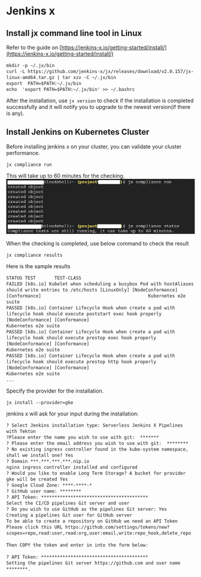 # Jenkins x

## Install jx command line tool in Linux

Refer to the guide on [https://jenkins-x.io/getting-started/install/](https://jenkins-x.io/getting-started/install/) 

    mkdir -p ~/.jx/bin 
    curl -L https://github.com/jenkins-x/jx/releases/download/v2.0.157/jx-linux-amd64.tar.gz | tar xzv -C ~/.jx/bin 
    export  PATH=$PATH:~/.jx/bin 
    echo  'export PATH=$PATH:~/.jx/bin' >> ~/.bashrc
After the installation, use `jx version` to check if the installation is completed successfully and it will notify you to upgrade to the newest version(if there is any).

## Install Jenkins on Kubernetes Cluster
Before installing jenkins x on your cluster, you can validate your cluster performance.

    jx compliance run
This will take up to 60 minutes for the checking. 
![jx compliance run & status](https://github.com/wyang2008/GCP_Journey/blob/master/jx_compliance.jpg) 

When the checking is completed, use below command to check the result

    jx compliance results
Here is the sample results

    STATUS TEST       TEST-CLASS
    FAILED [k8s.io] Kubelet when scheduling a busybox Pod with hostAliases should write entries to /etc/hosts [LinuxOnly] [NodeConformance] [Conformance]                                        Kubernetes e2e suite
    PASSED [k8s.io] Container Lifecycle Hook when create a pod with lifecycle hook should execute poststart exec hook properly [NodeConformance] [Conformance]                                   Kubernetes e2e suite
    PASSED [k8s.io] Container Lifecycle Hook when create a pod with lifecycle hook should execute prestop exec hook properly [NodeConformance] [Conformance]                                     Kubernetes e2e suite
    PASSED [k8s.io] Container Lifecycle Hook when create a pod with lifecycle hook should execute prestop http hook properly [NodeConformance] [Conformance]                                     Kubernetes e2e suite        
    ...

Specify the provider for the installation.                                                                                                                                                                

    jx install --provider=gke
jenkins x will ask for your input during the installation:

    ? Select Jenkins installation type: Serverless Jenkins X Pipelines with Tekton
    ?Please enter the name you wish to use with git:  *******
    ? Please enter the email address you wish to use with git:  ********
    ? No existing ingress controller found in the kube-system namespace, shall we install one? Yes
    ? Domain ***.***.***.***.nip.io
    nginx ingress controller installed and configured
    ? Would you like to enable Long Term Storage? A bucket for provider gke will be created Yes
    ? Google Cloud Zone: ****-****-*
    ? GitHub user name: ********
    ? API Token: ****************************************
    Select the CI/CD pipelines Git server and user
    ? Do you wish to use GitHub as the pipelines Git server: Yes
    Creating a pipelines Git user for GitHub server
    To be able to create a repository on GitHub we need an API Token
    Please click this URL https://github.com/settings/tokens/new?scopes=repo,read:user,read:org,user:email,write:repo_hook,delete_repo
    
    Then COPY the token and enter in into the form below:
    
    ? API Token: ****************************************
    Setting the pipelines Git server https://github.com and user name ********.

<!--stackedit_data:
eyJoaXN0b3J5IjpbMTcxODA3MTAxNCwtMTAwNDg4NTA1MSwtMT
g0NTExOTAwN119
-->